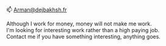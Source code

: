 📫 Arman@dejbakhsh.fr

Although I work for money, money will not make me work. <br>
I'm looking for interesting work rather than a high paying job.<br>
Contact me if you have something interesting, anything goes.

<!-- 
 - 💞️ I’m looking to collaborate on ...
 - 👀 I’m interested in helping my school QOL
--->

<!---
ADejbakhsh/ADejbakhsh is a ✨ special ✨ repository because its `README.md` (this file) appears on your GitHub profile.
You can click the Preview link to take a look at your changes.
--->
